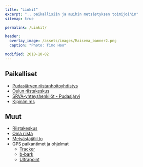 ```yaml
---
title: "Linkit"
excerpt: ".. paikallisiin ja muihin metsästyksen toimijoihin"
sitemap: true

permalink: /Linkit/

header:
  overlay_image: /assets/images/Maisema_banner2.png
  caption: "Photo: Timo Hoo"

modified: 2018-10-02
---
```


## Paikalliset

* <a target = "_blank" href = "http://pudasjarven.rhy.fi/" >Pudasjärven riistanhoitoyhdistys</a>
* <a target = "_blank" href = "http://riista.fi/riistahallinto/alueet-ja-toimipisteet/oulu/">Oulun riistakeskus</a>
* <a target = "_blank" href = "http://riista.fi/riistahallinto/yhteystiedot/yhteystietohaku/#area=250&rhy=271&org=RHY&type=SRVA_YHTEYSHENKILO">SRVA-yhteyshenkilöt - Pudasjärvi</a>
* <a target = "_blank" href = "http://kipinanmetsastysseura.nettisivu.org/">Kipinän ms</a>

## Muut

* <a target = "_blank" href = "http://riista.fi/">Riistakeskus</a>
* <a target = "_blank" href = "https://oma.riista.fi/">Oma riista</a>
* <a target = "_blank" href = "http://www.metsastajaliitto.fi/">Metsästäjäliitto</a>
* GPS paikantimet ja ohjelmat
  - <a target = "_blank" href = "http://www.tracker.fi">Tracker</a>
  - <a target = "_blank" href = "http://www.b-bark.com/?lang=fi">b-bark</a>
  - <a target = "_blank" href = "http://ultracom.fi/">Ultrapoint</a>

